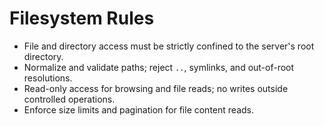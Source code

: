 # Filesystem Rules

- File and directory access must be strictly confined to the server's root directory.
- Normalize and validate paths; reject `..`, symlinks, and out-of-root resolutions.
- Read-only access for browsing and file reads; no writes outside controlled operations.
- Enforce size limits and pagination for file content reads.

